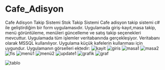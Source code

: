 # Cafe_Adisyon
Cafe Adisyon Takip Sistemi Stok Takip Sistemi
Cafe adisyon takip sistemi c# ile geliştirdiğim bir form uygulamasıdır. Uygulamada giriş-kayıt,masa takip, menü görüntüleme, menüleri güncelleme ve satış takip seçenekleri mevcuttur. Uygulamada tüm işlemler veritabanında
gerçekleşiyor. Veritabanı olarak MSSQL kullanılıyor. Uygulama küçük kafelerin kullanması için uygundur. Uygulamanın görselleri ektedir:
![kayit](https://github.com/Yunuskprc/Cafe_Adisyon/assets/91240806/eab7ba4c-fcc4-492b-988b-b75612adcfe0)
![giris](https://github.com/Yunuskprc/Cafe_Adisyon/assets/91240806/1caa73db-0c5a-4c1f-940e-a19a7eede140)
![masa1](https://github.com/Yunuskprc/Cafe_Adisyon/assets/91240806/aad04085-335a-4b48-a828-d739ac970cd1)
![masa2](https://github.com/Yunuskprc/Cafe_Adisyon/assets/91240806/7b9247ec-1ff5-4f6e-8cdd-e7c139b04338)
![fis](https://github.com/Yunuskprc/Cafe_Adisyon/assets/91240806/db271f00-2d73-485e-b9ef-a6b4f7e979cb)
![menü1](https://github.com/Yunuskprc/Cafe_Adisyon/assets/91240806/cf4ff304-87e5-4616-b9f5-45a646fd5d5a)
![menü2](https://github.com/Yunuskprc/Cafe_Adisyon/assets/91240806/00586df4-b65a-4bea-a570-a190c50d1540)
![update1](https://github.com/Yunuskprc/Cafe_Adisyon/assets/91240806/edf9a169-327d-4957-95e8-9b96323c541e)
![grafik](https://github.com/Yunuskprc/Cafe_Adisyon/assets/91240806/0b027b30-e2a5-478b-9ea4-63c7ee6bb7c9)
![graf](https://github.com/Yunuskprc/Cafe_Adisyon/assets/91240806/34e1b770-0c0e-4d58-9413-7ecbe406b536)

![tablo](https://github.com/Yunuskprc/Cafe_Adisyon/assets/91240806/138072fa-b5b6-44d6-a557-017e287d4cd3)


